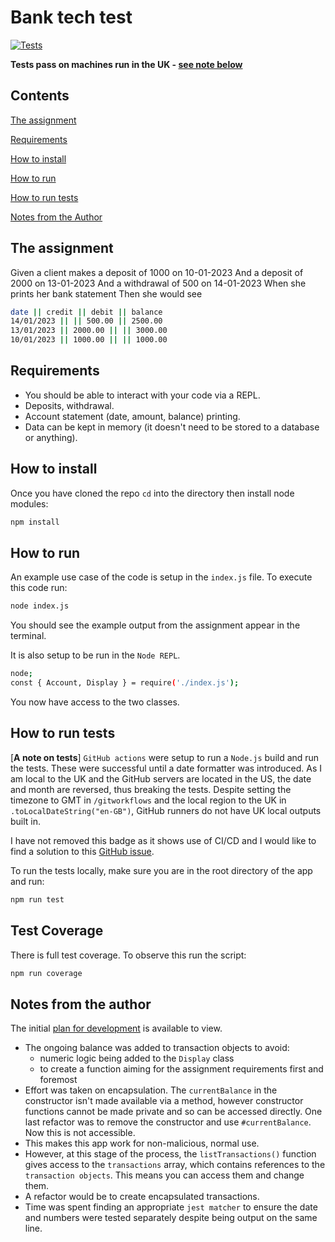# Bank tech test

[![Tests](https://github.com/josephclander/bank-app-tech-test/actions/workflows/tests.yml/badge.svg)](https://github.com/josephclander/bank-app-tech-test/actions/workflows/tests.yml)

**Tests pass on machines run in the UK - [see note below](#how-to-run-tests)**

## Contents

[The assignment](#the-assignment)

[Requirements](#requirements)

[How to install](#how-to-install)

[How to run](#how-to-run)

[How to run tests](#how-to-run-tests)

[Notes from the Author](#notes-from-the-author)

## The assignment

Given a client makes a deposit of 1000 on 10-01-2023
And a deposit of 2000 on 13-01-2023
And a withdrawal of 500 on 14-01-2023
When she prints her bank statement
Then she would see

```bash
date || credit || debit || balance
14/01/2023 || || 500.00 || 2500.00
13/01/2023 || 2000.00 || || 3000.00
10/01/2023 || 1000.00 || || 1000.00
```

## Requirements

- You should be able to interact with your code via a REPL.
- Deposits, withdrawal.
- Account statement (date, amount, balance) printing.
- Data can be kept in memory (it doesn't need to be stored to a database or anything).

## How to install

Once you have cloned the repo `cd` into the directory then install node modules:

```bash
npm install
```

## How to run

An example use case of the code is setup in the `index.js` file.
To execute this code run:

```bash
node index.js
```

You should see the example output from the assignment appear in the terminal.

It is also setup to be run in the `Node REPL`.

```bash
node;
const { Account, Display } = require('./index.js');
```

You now have access to the two classes.

## How to run tests

[**A note on tests**] `GitHub actions` were setup to run a `Node.js` build and run the tests. These were successful until a date formatter was introduced. As I am local to the UK and the GitHub servers are located in the US, the date and month are reversed, thus breaking the tests. Despite setting the timezone to GMT in `/gitworkflows` and the local region to the UK in `.toLocalDateString("en-GB")`, GitHub runners do not have UK local outputs built in.

I have not removed this badge as it shows use of CI/CD and I would like to find a solution to this [GitHub issue](https://github.com/actions/runner-images/issues/762).

To run the tests locally, make sure you are in the root directory of the app and run:

```bash
npm run test
```

## Test Coverage

There is full test coverage. To observe this run the script:

```bash
npm run coverage
```

## Notes from the author

The initial [plan for development](./plan.md) is available to view.

- The ongoing balance was added to transaction objects to avoid:
  - numeric logic being added to the `Display` class
  - to create a function aiming for the assignment requirements first and foremost
- Effort was taken on encapsulation. The `currentBalance` in the constructor isn't made available via a method, however constructor functions cannot be made private and so can be accessed directly. One last refactor was to remove the constructor and use `#currentBalance`. Now this is not accessible.
- This makes this app work for non-malicious, normal use.
- However, at this stage of the process, the `listTransactions()` function gives access to the `transactions` array, which contains references to the `transaction objects`. This means you can access them and change them.
- A refactor would be to create encapsulated transactions.
- Time was spent finding an appropriate `jest matcher` to ensure the date and numbers were tested separately despite being output on the same line.

